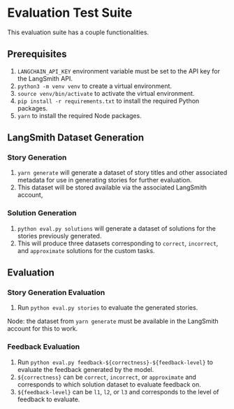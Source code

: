# Evaluation Test Suite

This evaluation suite has a couple functionalities.

## Prerequisites

1. `LANGCHAIN_API_KEY` environment variable must be set to the API key for the LangSmith API.
2. `python3 -m venv venv` to create a virtual environment.
3. `source venv/bin/activate` to activate the virtual environment.
4. `pip install -r requirements.txt` to install the required Python packages.
5. `yarn` to install the required Node packages.

## LangSmith Dataset Generation

### Story Generation

1. `yarn generate` will generate a dataset of story titles and other associated metadata for use in generating stories for further evaluation.
2. This dataset will be stored available via the associated LangSmith account,

### Solution Generation

1. `python eval.py solutions` will generate a dataset of solutions for the stories previously generated.
2. This will produce three datasets corresponding to `correct`, `incorrect`, and `approximate` solutions for the custom tasks.

## Evaluation

### Story Generation Evaluation

1. Run `python eval.py stories` to evaluate the generated stories.

Node: the dataset from `yarn generate` must be available in the LangSmith account for this to work.

### Feedback Evaluation

1. Run `python eval.py feedback-${correctness}-${feedback-level}` to evaluate the feedback generated by the model.
2. `${correctness}` can be `correct`, `incorrect`, or `approximate` and corresponds to which solution dataset to evaluate feedback on.
3. `${feedback-level}` can be `l1`, `l2`, or `l3` and corresponds to the level of feedback to evaluate.
